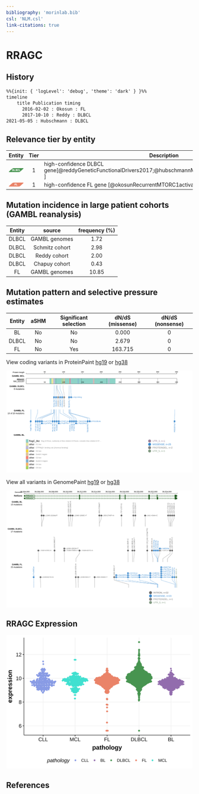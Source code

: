 ```yaml
---
bibliography: 'morinlab.bib'
csl: 'NLM.csl'
link-citations: true
---
```

# RRAGC

## History
```mermaid
%%{init: { 'logLevel': 'debug', 'theme': 'dark' } }%%
timeline
    title Publication timing
      2016-02-02 : Okosun : FL
      2017-10-10 : Reddy : DLBCL
2021-05-05 : Hubschmann : DLBCL
```

## Relevance tier by entity

|Entity|Tier|Description               |
|:------:|:----:|--------------------------|
|![DLBCL](images/icons/DLBCL_tier1.png) |1   |high-confidence DLBCL gene[@reddyGeneticFunctionalDrivers2017;@hubschmannMutationalMechanismsShaping2021b ]|
|![FL](images/icons/FL_tier1.png)    |1   |high-confidence FL gene  [@okosunRecurrentMTORC1activatingRRAGC2016] |

## Mutation incidence in large patient cohorts (GAMBL reanalysis)

|Entity|source        |frequency (%)|
|:------:|:--------------:|:-------------:|
|DLBCL |GAMBL genomes | 1.72        |
|DLBCL |Schmitz cohort| 2.98        |
|DLBCL |Reddy cohort  | 2.00        |
|DLBCL |Chapuy cohort | 0.43        |
|FL    |GAMBL genomes |10.85        |

## Mutation pattern and selective pressure estimates

|Entity|aSHM|Significant selection|dN/dS (missense)|dN/dS (nonsense)|
|:------:|:----:|:---------------------:|:----------------:|:----------------:|
|BL    |No  |No                   |  0.000         |0               |
|DLBCL |No  |No                   |  2.679         |0               |
|FL    |No  |Yes                  |163.715         |0               |




View coding variants in ProteinPaint [hg19](https://morinlab.github.io/LLMPP/GAMBL/RRAGC_protein.html)  or [hg38](https://morinlab.github.io/LLMPP/GAMBL/RRAGC_protein_hg38.html)

![](images/proteinpaint/RRAGC_NM_022157.svg)

View all variants in GenomePaint [hg19](https://morinlab.github.io/LLMPP/GAMBL/RRAGC.html)  or [hg38](https://morinlab.github.io/LLMPP/GAMBL/RRAGC_hg38.html)

![](images/proteinpaint/RRAGC.svg)

## RRAGC Expression
![](images/gene_expression/RRAGC_by_pathology.svg)
<!-- ORIGIN: okosunRecurrentMTORC1activatingRRAGC2016a -->
<!-- DLBCL: okosunRecurrentMTORC1activatingRRAGC2016a -->

## References


